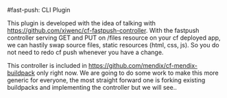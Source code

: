 #fast-push: CLI Plugin

This plugin is developed with the idea of talking with <https://github.com/xiwenc/cf-fastpush-controller>. With the fastpush controller serving GET and PUT on /files resource on your cf deployed app, we can hastily swap source files, static resources (html, css, js). So you do not need to redo cf push whenever you have a change.

This controller is included in <https://github.com/mendix/cf-mendix-buildpack> only right now. We are going to do some work to make this more generic for everyone, the most straight forward one is forking existing buildpacks and implementing the controller but we will see..
